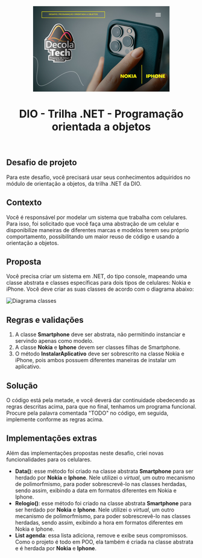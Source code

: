 <div align="center">
<img src="https://raw.githubusercontent.com/adrianycmc/trilha-net-poo-desafio/main/Imagens/Decola%20Tech.png">

# DIO - Trilha .NET - Programação orientada a objetos
</div>
<br>

## Desafio de projeto
Para este desafio, você precisará usar seus conhecimentos adquiridos no módulo de orientação a objetos, da trilha .NET da DIO.

## Contexto
Você é responsável por modelar um sistema que trabalha com celulares. Para isso, foi solicitado que você faça uma abstração de um celular e disponibilize maneiras de diferentes marcas e modelos terem seu próprio comportamento, possibilitando um maior reuso de código e usando a orientação a objetos.

## Proposta
Você precisa criar um sistema em .NET, do tipo console, mapeando uma classe abstrata e classes específicas para dois tipos de celulares: Nokia e iPhone. 
Você deve criar as suas classes de acordo com o diagrama abaixo:

![Diagrama classes](Imagens/diagrama.png)

## Regras e validações
1. A classe **Smartphone** deve ser abstrata, não permitindo instanciar e servindo apenas como modelo.
2. A classe **Nokia** e **Iphone** devem ser classes filhas de Smartphone.
3. O método **InstalarAplicativo** deve ser sobrescrito na classe Nokia e iPhone, pois ambos possuem diferentes maneiras de instalar um aplicativo.

## Solução
O código está pela metade, e você deverá dar continuidade obedecendo as regras descritas acima, para que no final, tenhamos um programa funcional. Procure pela palavra comentada "TODO" no código, em seguida, implemente conforme as regras acima.

## Implementações extras
Além das implementações propostas neste desafio, criei novas funcionalidades para os celulares. 

* **Data()**: esse método foi criado na classe abstrata **Smartphone** para ser herdado por **Nokia** e **Iphone**.
  Nele utilizei o *virtual*, um outro mecanismo de polimorfmismo, para poder sobrescrevê-lo nas classes herdadas, sendo assim, exibindo a data em formatos diferentes em Nokia e Iphone.
* **Relogio()**: esse método foi criado na classe abstrata **Smartphone** para ser herdado por **Nokia** e **Iphone**.
  Nele utilizei o *virtual*, um outro mecanismo de polimorfmismo, para poder sobrescrevê-lo nas classes herdadas, sendo assim, exibindo a hora em formatos diferentes em Nokia e Iphone.
* **List<string> agenda**: essa lista adiciona, remove e exibe seus compromissos. Como o projeto é todo em POO, ela também é criada na classe abstrata e é herdada por **Nokia** e **Iphone**.
  
